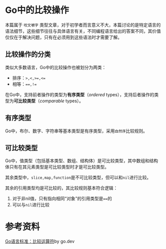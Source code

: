 # Go中的比较操作

本篇属于 `咬文嚼字` 类型文章，对于初学者而言意义不大，本篇讨论的是特定语言的语法细节，这些细节往往与具体语言有关，不同编程语言给出的答案不同，其价值仅仅在于解决问题，只有在必须用到这些语法时才需要了解。

## 比较操作的分类

类似大多数语言，Go中的比较操作也被划分为两类：

- 排序：`>,<,>=,<=`
- 相等：`==,!=`

在Go中，支持前者操作的类型为**有序类型**（_ordered_ types），支持后者操作的类型为**可比较类型**（_comparable_ types）。

## 有序类型

Go中，布尔、数字、字符串等基本类型是有序类型，采用`自然序`比较规则。

## 可比较类型

Go中，值类型（包括基本类型、数组、结构体）是可比较类型，其中数组和结构体只有在其元素类型是可比较类型时才是可比较类型。

其余类型中，`slice,map,function`是不可比较类型，但可以和`nil`进行比较。

其余的引用类型均是可比较的，其比较规则基本符合逻辑：

1. 对于非nil值，只有指向相同“对象”的引用类型是`==`的
2. 可以与`nil`进行比较

# 参考资料

[Go语言标准：比较运算符](https://go.dev/ref/spec#Comparison_operators)by go.dev